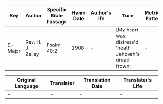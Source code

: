 Key | Author   | Specific Bible Passage     |Hymn Date |Author's life |Tune |Metrical Pattern   |Composer/Source
-- | --------- | ---------------------------|----------|--------------|-----|-------------------|-------------  
E♭ Major |Rev. H. J. Zelley |Psalm 40:2 |1908 |- |[My heart was distress'd 'neath Jehovah's dread frown] |- |H. L. Gilmour

Original Language | Translater | Translation Date   | Translater's Life  
----------------- | --------- | --------------------|-------------     
\- |- |- |-
